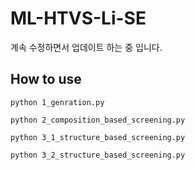 # ML-HTVS-Li-SE
계속 수정하면서 업데이트 하는 중 입니다.

## How to use
```
python 1_genration.py

python 2_composition_based_screening.py

python 3_1_structure_based_screening.py

python 3_2_structure_based_screening.py
```

